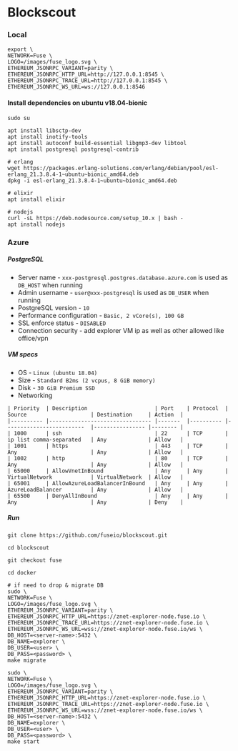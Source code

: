 # Blockscout

### Local
```
export \
NETWORK=Fuse \
LOGO=/images/fuse_logo.svg \
ETHEREUM_JSONRPC_VARIANT=parity \
ETHEREUM_JSONRPC_HTTP_URL=http://127.0.0.1:8545 \
ETHEREUM_JSONRPC_TRACE_URL=http://127.0.0.1:8545 \
ETHEREUM_JSONRPC_WS_URL=ws://127.0.0.1:8546
```

#### Install dependencies on ubuntu v18.04-bionic
```
sudo su

apt install libsctp-dev
apt install inotify-tools
apt install autoconf build-essential libgmp3-dev libtool
apt install postgresql postgresql-contrib

# erlang
wget https://packages.erlang-solutions.com/erlang/debian/pool/esl-erlang_21.3.8.4-1~ubuntu~bionic_amd64.deb
dpkg -i esl-erlang_21.3.8.4-1~ubuntu~bionic_amd64.deb

# elixir
apt install elixir

# nodejs
curl -sL https://deb.nodesource.com/setup_10.x | bash -
apt install nodejs
```

### Azure

##### PostgreSQL
* Server name - `xxx-postgresql.postgres.database.azure.com` is used as `DB_HOST` when running
* Admin username - `user@xxx-postgresql` is used as `DB_USER` when running
* PostgreSQL version - `10`
* Performance configuration - `Basic, 2 vCore(s), 100 GB`
* SSL enforce status - `DISABLED`
* Connection security - add explorer VM ip as well as other allowed like office/vpn

##### VM specs
* OS - `Linux (ubuntu 18.04)`
* Size - `Standard B2ms (2 vcpus, 8 GiB memory)`
* Disk - `30 GiB Premium SSD`
* Networking

```
| Priority  | Description                     | Port    | Protocol  | Source                    | Destination     | Action  |
|---------- |-------------------------------- |-------  |---------- |-------------------------  |---------------- |-------- |
| 1000      | ssh                             | 22      | TCP       | ip list comma-separated   | Any             | Allow   |
| 1001      | https                           | 443     | TCP       | Any                       | Any             | Allow   |
| 1002      | http                            | 80      | TCP       | Any                       | Any             | Allow   |
| 65000     | AllowVnetInBound                | Any     | Any       | VirtualNetwork            | VirtualNetwork  | Allow   |
| 65001     | AllowAzureLoadBalancerInBound   | Any     | Any       | AzureLoadBalancer         | Any             | Allow   |
| 65500     | DenyAllInBound                  | Any     | Any       | Any                       | Any             | Deny    |
```

##### Run

```
git clone https://github.com/fuseio/blockscout.git

cd blockscout

git checkout fuse

cd docker

# if need to drop & migrate DB
sudo \
NETWORK=Fuse \
LOGO=/images/fuse_logo.svg \
ETHEREUM_JSONRPC_VARIANT=parity \
ETHEREUM_JSONRPC_HTTP_URL=https://znet-explorer-node.fuse.io \
ETHEREUM_JSONRPC_TRACE_URL=https://znet-explorer-node.fuse.io \
ETHEREUM_JSONRPC_WS_URL=wss://znet-explorer-node.fuse.io/ws \
DB_HOST=<server-name>:5432 \
DB_NAME=explorer \
DB_USER=<user> \
DB_PASS=<password> \
make migrate

sudo \
NETWORK=Fuse \
LOGO=/images/fuse_logo.svg \
ETHEREUM_JSONRPC_VARIANT=parity \
ETHEREUM_JSONRPC_HTTP_URL=https://znet-explorer-node.fuse.io \
ETHEREUM_JSONRPC_TRACE_URL=https://znet-explorer-node.fuse.io \
ETHEREUM_JSONRPC_WS_URL=wss://znet-explorer-node.fuse.io/ws \
DB_HOST=<server-name>:5432 \
DB_NAME=explorer \
DB_USER=<user> \
DB_PASS=<password> \
make start
```
